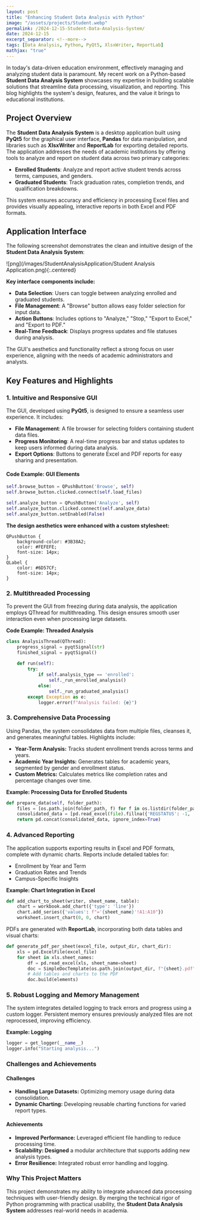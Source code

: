 ```yaml
---
layout: post
title: "Enhancing Student Data Analysis with Python"
image: "/assets/projects/Student.webp"
permalink: /2024-12-15-Student-Data-Analysis-System/
date: 2024-12-15
excerpt_separator: <!--more-->
tags: [Data Analysis, Python, PyQt5, XlsxWriter, ReportLab]
mathjax: "true"
---
```



In today's data-driven education environment, effectively managing and analyzing student data is paramount. My recent work on a Python-based **Student Data Analysis System** showcases my expertise in building scalable solutions that streamline data processing, visualization, and reporting. This blog highlights the system's design, features, and the value it brings to educational institutions.


## Project Overview

The **Student Data Analysis System** is a desktop application built using **PyQt5** for the graphical user interface, **Pandas** for data manipulation, and libraries such as **XlsxWriter** and **ReportLab** for exporting detailed reports. The application addresses the needs of academic institutions by offering tools to analyze and report on student data across two primary categories:
- **Enrolled Students**: Analyze and report active student trends across terms, campuses, and genders.
- **Graduated Students**: Track graduation rates, completion trends, and qualification breakdowns.

This system ensures accuracy and efficiency in processing Excel files and provides visually appealing, interactive reports in both Excel and PDF formats.


## Application Interface

The following screenshot demonstrates the clean and intuitive design of the **Student Data Analysis System**:

![png](/images/StudentAnalysisApplication/Student Analysis Application.png){:.centered}

**Key interface components include:**

- **Data Selection**: Users can toggle between analyzing enrolled and graduated students.
- **File Management**: A "Browse" button allows easy folder selection for input data.
- **Action Buttons**: Includes options to "Analyze," "Stop," "Export to Excel," and "Export to PDF."
- **Real-Time Feedback**: Displays progress updates and file statuses during analysis.

The GUI's aesthetics and functionality reflect a strong focus on user experience, aligning with the needs of academic administrators and analysts.


## Key Features and Highlights

### 1. **Intuitive and Responsive GUI**
The GUI, developed using **PyQt5**, is designed to ensure a seamless user experience. It includes:
- **File Management**: A file browser for selecting folders containing student data files.
- **Progress Monitoring**: A real-time progress bar and status updates to keep users informed during data analysis.
- **Export Options**: Buttons to generate Excel and PDF reports for easy sharing and presentation.

#### Code Example: GUI Elements
```python
self.browse_button = QPushButton('Browse', self)
self.browse_button.clicked.connect(self.load_files)

self.analyze_button = QPushButton('Analyze', self)
self.analyze_button.clicked.connect(self.analyze_data)
self.analyze_button.setEnabled(False)
```

**The design aesthetics were enhanced with a custom stylesheet:**
```
QPushButton {
    background-color: #3B38A2;
    color: #FEFEFE;
    font-size: 14px;
}
QLabel {
    color: #6D57CF;
    font-size: 14px;
}
```
### 2. **Multithreaded Processing**

To prevent the GUI from freezing during data analysis, the application employs QThread for multithreading. This design ensures smooth user interaction even when processing large datasets.

**Code Example: Threaded Analysis**
```python
class AnalysisThread(QThread):
    progress_signal = pyqtSignal(str)
    finished_signal = pyqtSignal()
    
    def run(self):
        try:
            if self.analysis_type == 'enrolled':
                self._run_enrolled_analysis()
            else:
                self._run_graduated_analysis()
        except Exception as e:
            logger.error(f"Analysis failed: {e}")
```

### 3. **Comprehensive Data Processing**

Using Pandas, the system consolidates data from multiple files, cleanses it, and generates meaningful tables. Highlights include:

- **Year-Term Analysis:** Tracks student enrollment trends across terms and years.
- **Academic Year Insights:** Generates tables for academic years, segmented by gender and enrollment status.
- **Custom Metrics:** Calculates metrics like completion rates and percentage changes over time.

**Example: Processing Data for Enrolled Students**
```python
def prepare_data(self, folder_path):
    files = [os.path.join(folder_path, f) for f in os.listdir(folder_path) if f.endswith('.xlsx')]
    consolidated_data = [pd.read_excel(file).fillna({'REGSTATUS': -1, 'GSTATUS': -1}) for file in files]
    return pd.concat(consolidated_data, ignore_index=True)
```
### 4. **Advanced Reporting**

The application supports exporting results in Excel and PDF formats, complete with dynamic charts. Reports include detailed tables for:

- Enrollment by Year and Term
- Graduation Rates and Trends
- Campus-Specific Insights

**Example: Chart Integration in Excel**
```python
def add_chart_to_sheet(writer, sheet_name, table):
    chart = workbook.add_chart({'type': 'line'})
    chart.add_series({'values': f"='{sheet_name}'!A1:A10"})
    worksheet.insert_chart(0, 0, chart)
```
PDFs are generated with **ReportLab**, incorporating both data tables and visual charts:
```python
def generate_pdf_per_sheet(excel_file, output_dir, chart_dir):
    xls = pd.ExcelFile(excel_file)
    for sheet in xls.sheet_names:
        df = pd.read_excel(xls, sheet_name=sheet)
        doc = SimpleDocTemplate(os.path.join(output_dir, f"{sheet}.pdf"))
        # Add tables and charts to the PDF
        doc.build(elements)
```
### 5. **Robust Logging and Memory Management**

The system integrates detailed logging to track errors and progress using a custom logger. Persistent memory ensures previously analyzed files are not reprocessed, improving efficiency.

**Example: Logging**
```python 
logger = get_logger(__name__)
logger.info("Starting analysis...")
```
### Challenges and Achievements
#### Challenges
- **Handling Large Datasets:** Optimizing memory usage during data consolidation.
- **Dynamic Charting:** Developing reusable charting functions for varied report types.

#### Achievements
- **Improved Performance:** Leveraged efficient file handling to reduce processing time.
- **Scalability: Designed** a modular architecture that supports adding new analysis types.
- **Error Resilience:** Integrated robust error handling and logging.

### Why This Project Matters

This project demonstrates my ability to integrate advanced data processing techniques with user-friendly design. By merging the technical rigor of Python programming with practical usability, the **Student Data Analysis System** addresses real-world needs in academia.

